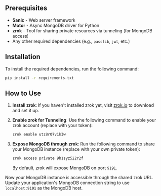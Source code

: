 
## Prerequisites

- **Sanic** - Web server framework
- **Motor** - Async MongoDB driver for Python
- **zrok** - Tool for sharing private resources via tunneling (for MongoDB access)
- Any other required dependencies (e.g., `passlib`, `jwt`, etc.)

## Installation

To install the required dependencies, run the following command:

```bash
pip install -r requirements.txt
```

## How to Use

1. **Install zrok**: If you haven't installed zrok yet, visit [zrok.io](https://zrok.io) to download and set it up.

2. **Enable zrok for Tunneling**: Use the following command to enable your zrok account (replace with your token):

    ```bash
    zrok enable utz8rO7v1kIw
    ```

3. **Expose MongoDB through zrok**: Run the following command to share your MongoDB instance (replace with your own private token):

    ```bash
    zrok access private 9h1syz522r2f
    ```

    By default, zrok will expose MongoDB on port `9191`.

Now your MongoDB instance is accessible through the shared zrok URL. Update your application's MongoDB connection string to use `localhost:9191` as the MongoDB host.
